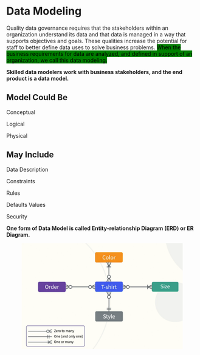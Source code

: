 # Data Modeling

Quality data governance requires that the stakeholders within an organization understand its data and that data is managed in a way that supports objectives and goals. These qualities increase the potential for staff to better define data uses to solve business problems. <mark style="background-color:green;">When the business requirements for data are analyzed, and defined in support of an organization, we call this data modeling.</mark>&#x20;

**Skilled data modelers work with business stakeholders, and the end product is a data model.**

## Model Could Be

Conceptual

Logical

Physical

## May Include

Data Description

Constraints

Rules

Defaults Values

Security

**One form of Data Model is called Entity-relationship Diagram (ERD) or ER Diagram.**

<figure><img src="../.gitbook/assets/Screen Shot 2023-04-12 at 1.34.54 PM.png" alt=""><figcaption></figcaption></figure>

